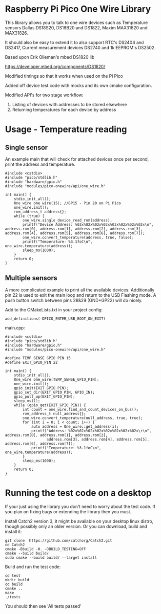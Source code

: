 # Raspberry Pi Pico One Wire Library

This library allows you to talk to one wire devices such as Temperature sensors Dallas DS18S20, DS18B20 and DS1822, Maxim MAX31820 and MAX31826.

It should also be easy to extend it to also support RTC's DS2404 and DS2417, Current measurement devices DS2740 and 1k EEPROM's DS2502.

Based upon Erik Olieman's mbed DS1820 lib

https://developer.mbed.org/components/DS1820/

Modified timings so that it works when used on the Pi Pico

Added off device test code with mocks and its own cmake configuration.

Modified API's for two stage workflow:
1. Listing of devices with addresses to be stored elsewhere
2. Returning temperatures for each device by address

# Usage - Temperature reading

## Single sensor

An example main that will check for attached devices once per second, print the address and temperature.
```
#include <cstdio>
#include "pico/stdlib.h"
#include "hardware/gpio.h"
#include "modules/pico-onewire/api/one_wire.h"

int main() {
    stdio_init_all();
    One_wire one_wire(15); //GP15 - Pin 20 on Pi Pico
    one_wire.init();
    rom_address_t address{};
    while (true) {
        one_wire.single_device_read_rom(address);
        printf("Device Address: %02x%02x%02x%02x%02x%02x%02x%02x\n", address.rom[0], address.rom[1], address.rom[2], address.rom[3], address.rom[4], address.rom[5], address.rom[6], address.rom[7]);
        one_wire.convert_temperature(address, true, false);
        printf("Temperature: %3.1foC\n", one_wire.temperature(address));
        sleep_ms(1000);
    }
    return 0;
}
```

## Multiple sensors

A more complicated example to print all the available devices.
Additionally pin 22 is used to exit the main loop and return to the USB Flashing mode.
A push button switch between pins 28&29 (GND+GP22) will do nicely.

Add to the CMakeLists.txt in your project config:
```
add_definitions(-DPICO_ENTER_USB_BOOT_ON_EXIT)
```
main.cpp:
```
#include <cstdio>
#include "pico/stdlib.h"
#include "hardware/gpio.h"
#include "modules/pico-onewire/api/one_wire.h"

#define TEMP_SENSE_GPIO_PIN 15
#define EXIT_GPIO_PIN 22

int main() {
	stdio_init_all();
	One_wire one_wire(TEMP_SENSE_GPIO_PIN);
	one_wire.init();
	gpio_init(EXIT_GPIO_PIN);
	gpio_set_dir(EXIT_GPIO_PIN, GPIO_IN);
	gpio_pull_up(EXIT_GPIO_PIN);
	sleep_ms(1);
	while (gpio_get(EXIT_GPIO_PIN)) {
		int count = one_wire.find_and_count_devices_on_bus();
		rom_address_t null_address{};
		one_wire.convert_temperature(null_address, true, true);
		for (int i = 0; i < count; i++) {
			auto address = One_wire::get_address(i);
			printf("Address: %02x%02x%02x%02x%02x%02x%02x%02x\r\n", address.rom[0], address.rom[1], address.rom[2],
				   address.rom[3], address.rom[4], address.rom[5], address.rom[6], address.rom[7]);
			printf("Temperature: %3.1foC\n", one_wire.temperature(address));
		}
		sleep_ms(1000);
	}
	return 0;
}
```

# Running the test code on a desktop

If your just using the library you don't need to worry about the test code.
If you plan on fixing bugs or extending the library then you must.

Install Catch2 version 3, it might be available on your desktop linux distro,
though possibly only an older version. Or you can download, build and install it:
```
git clone  https://github.com/catchorg/Catch2.git
cd Catch2
cmake -Bbuild -H. -DBUILD_TESTING=OFF
cmake --build build/
sudo cmake --build build/ --target install
```

Build and run the test code:
```
cd test
mkdir build
cd build
cmake ..
make
./tests
```

You should then see 'All tests passed'
